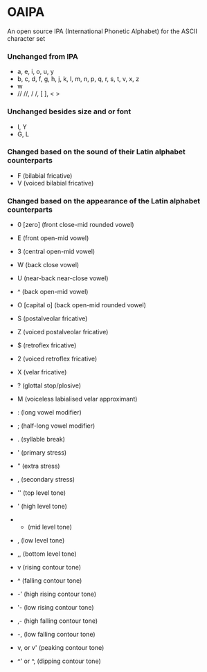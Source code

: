 # OAIPA
An open source IPA (International Phonetic Alphabet) for the ASCII character set

### Unchanged from IPA
- a, e, i, o, u, y
- b, c, d, f, g, h, j, k, l, m, n, p, q, r, s, t, v, x, z
- w
- //  //, /  /, [  ], <  >

### Unchanged besides size and or font
- I, Y
- G, L

### Changed based on the sound of their Latin alphabet counterparts
- F (bilabial fricative)
- V (voiced bilabial fricative)

### Changed based on the appearance of the Latin alphabet counterparts
- 0 [zero] (front close-mid rounded vowel)
- E (front open-mid vowel)
- 3 (central open-mid vowel)
- W (back close vowel)
- U (near-back near-close vowel)
- ^ (back open-mid vowel)
- O [capital o] (back open-mid rounded vowel)

- S (postalveolar fricative)
- Z (voiced postalveolar fricative)
- $ (retroflex fricative)
- 2 (voiced retroflex fricative)
- X (velar fricative)
- ? (glottal stop/plosive)

- M (voiceless labialised velar approximant)

- : (long vowel modifier)
- ; (half-long vowel modifier)
- . (syllable break)
- ' (primary stress)
- " (extra stress)
- , (secondary stress)

- '' (top level tone)
- ' (high level tone)
- - (mid level tone)
- , (low level tone)
- ,, (bottom level tone)

- v (rising contour tone)
- ^ (falling contour tone)
- -' (high rising contour tone)
- '- (low rising contour tone)
- ,- (high falling contour tone)
- -, (low falling contour tone)
- v, or v' (peaking contour tone)
- ^' or ^, (dipping contour tone)
